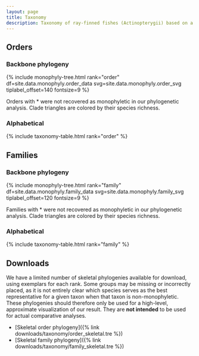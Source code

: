 ```yaml
---
layout: page
title: Taxonomy
description: Taxonomy of ray-finned fishes (Actinopterygii) based on a comprehensive fish phylogeny, the Phylogenetic Fish Classification
---
```


<style>
.autosize {
    font-size: calc(1vw + 1vmin);
}
</style>

## Orders

<!--
- PFC taxonomy
- Compare to CoL/EToL

Tax page
- Picture
- Name
- Stats
- <s>Fossil calibrations</s>
- Outgroups
- <s>Genetic tree</s>
- Full distribution
- <s>Download sequences</s>
- <s>Download calibration info</s>
- Download BEAST/RAXML/TREEPL/mcmctree files
- API integration: EOL/fishbase
-->

### Backbone phylogeny

{% include monophyly-tree.html rank="order" df=site.data.monophyly.order_data svg=site.data.monophyly.order_svg tiplabel_offset=140 fontsize=9 %}

Orders with * were not recovered as monophyletic in our phylogenetic analysis. Clade triangles are colored by their species richness.

### Alphabetical

{% include taxonomy-table.html rank="order" %}


## Families

### Backbone phylogeny

{% include monophyly-tree.html rank="family" df=site.data.monophyly.family_data svg=site.data.monophyly.family_svg tiplabel_offset=120 fontsize=9 %}

Families with * were not recovered as monophyletic in our phylogenetic analysis. Clade triangles are colored by their species richness.

### Alphabetical

{% include taxonomy-table.html rank="family" %}

## Downloads

We have a limited number of skeletal phylogenies available for download, using exemplars for each rank. Some groups may be missing or incorrectly placed, as it is not entirely clear which species serves as the best representative for a given taxon when that taxon is non-monophyletic. These phylogenies should therefore only be used for a high-level, approximate visualization of our result. They are **not intended** to be used for actual comparative analyses.

* [Skeletal order phylogeny]({% link downloads/taxonomy/order_skeletal.tre %})
* [Skeletal family phylogeny]({% link downloads/taxonomy/family_skeletal.tre %})
